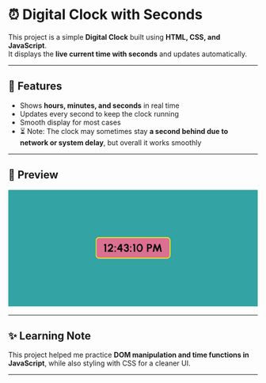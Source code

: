 # ⏰ Digital Clock with Seconds

This project is a simple **Digital Clock** built using **HTML, CSS, and JavaScript**.  
It displays the **live current time with seconds** and updates automatically.

---

## 🚀 Features
- Shows **hours, minutes, and seconds** in real time  
- Updates every second to keep the clock running  
- Smooth display for most cases  
- ⏳ Note: The clock may sometimes stay **a second behind due to network or system delay**, but overall it works smoothly

---

## 📸 Preview
![Digital Clock Preview](preview.png)  

---

## ✨ Learning Note
This project helped me practice **DOM manipulation and time functions in JavaScript**, while also styling with CSS for a cleaner UI.

---
